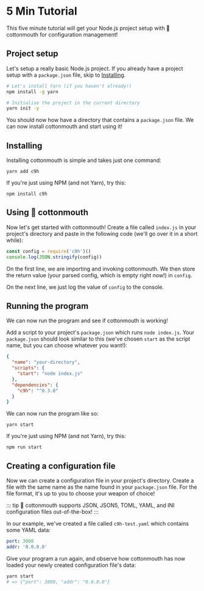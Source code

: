 # 5 Min Tutorial

This five minute tutorial will get your Node.js project setup with 🐍 cottonmouth for configuration management!

## Project setup

Let's setup a really basic Node.js project. If you already have a project setup with a `package.json` file, skip to [Installing](#installing).

```bash
# Let's install Yarn (if you haven't already!)
npm install -g yarn

# Initialise the project in the current directory
yarn init -y
```

You should now how have a directory that contains a `package.json` file. We can now install cottonmouth and start using it!

## Installing

Installing cottonmouth is simple and takes just one command:

```
yarn add c9h
```

If you're just using NPM (and not Yarn), try this:

```
npm install c9h
```

## Using 🐍 cottonmouth

Now let's get started with cottonmouth! Create a file called `index.js` in your project's directory and paste in the following code (we'll go over it in a short while):

```js
const config = require('c9h')()
console.log(JSON.stringify(config))
```

On the first line, we are importing and invoking cottonmouth. We then store the return value (your parsed config, which is empty right now!) in `config`.

On the next line, we just log the value of `config` to the console.

## Running the program

We can now run the program and see if cottonmouth is working!

Add a script to your project's `package.json` which runs `node index.js`. Your `package.json` should look similar to this (we've chosen `start` as the script name, but you can choose whatever you want!):

```json
{
  "name": "your-directory",
  "scripts": {
    "start": "node index.js"
  },
  "dependencies": {
    "c9h": "^0.3.0"
  }
}
```

We can now run the program like so:

```
yarn start
```

If you're just using NPM (and not Yarn), try this:

```
npm run start
```

## Creating a configuration file

Now we can create a configuration file in your project's directory. Create a file with the same name as the name found in your `package.json` file. For the file format, it's up to you to choose your weapon of choice!

::: tip
🐍 cottonmouth supports JSON, JSON5, TOML, YAML, and INI configuration files out-of-the-box!
:::

In our example, we've created a file called `c9h-test.yaml` which contains some YAML data:

```yaml
port: 3000
addr: '0.0.0.0'
```

Give your program a run again, and observe how cottonmouth has now loaded your newly created configuration file's data:

```bash
yarn start
# => {"port": 3000, "addr": "0.0.0.0"}
```
